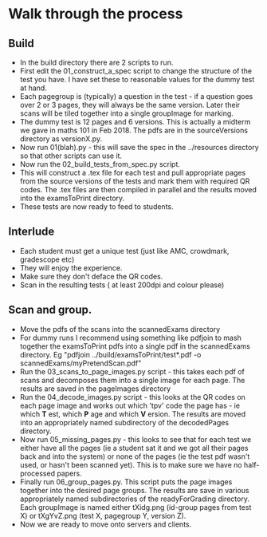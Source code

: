 # Walk through the process

## Build
* In the build directory there are 2 scripts to run.
* First edit the 01_construct_a_spec script to change the structure of the test you have. I have set these to reasonable values for the dummy test at hand.
* Each pagegroup is (typically) a question in the test - if a question goes over 2 or 3 pages, they will always be the same version. Later their scans will be tiled together into a single groupImage for marking.
* The dummy test is 12 pages and 6 versions. This is actually a midterm we gave in maths 101 in Feb 2018. The pdfs are in the sourceVersions directory as versionX.py.
* Now run 01(blah).py  - this will save the spec in the ../resources directory so that other scripts can use it.
* Now run the 02_build_tests_from_spec.py script.
* This will construct a .tex file for each test and pull appropriate pages from the source versions of the tests and mark them with required QR codes. The .tex files are then compiled in parallel and the results moved into the examsToPrint directory.
* These tests are now ready to feed to students.

## Interlude
* Each student must get a unique test (just like AMC, crowdmark, gradescope etc)
* They will enjoy the experience.
* Make sure they don't deface the QR codes.
* Scan in the resulting tests ( at least 200dpi and colour please)

## Scan and group.
* Move the pdfs of the scans into the scannedExams directory
* For dummy runs I recommend using something like pdfjoin to mash together the examsToPrint pdfs into a single pdf in the scannedExams directory. Eg "pdfjoin ../build/examsToPrint/test*.pdf -o scannedExams/myPretendScan.pdf"
* Run the 03_scans_to_page_images.py script - this takes each pdf of scans and decomposes them into a single image for each page. The results are saved in the pageImages directory
* Run the 04_decode_images.py script - this looks at the QR codes on each page image and works out which 'tpv' code the page has - ie which **T** est, which **P** age and which **V** ersion. The results are moved into an appropriately named subdirectory of the decodedPages directory.
* Now run 05_missing_pages.py - this looks to see that for each test we either have all the pages (ie a student sat it and we got all their pages back and into the system) or none of the pages (ie the test pdf wasn't used, or hasn't been scanned yet). This is to make sure we have no half-processed papers.
* Finally run 06_group_pages.py. This script puts the page images together into the desired page groups. The results are save in various appropriately named subdirectories of the readyForGrading directory. Each groupImage is named either tXidg.png (id-group pages from test X) or tXgYvZ.png (test X, pagegroup Y, version Z).
* Now we are ready to move onto servers and clients.
